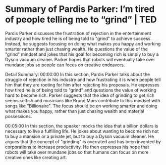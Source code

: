 # Summary of Pardis Parker: I’m tired of people telling me to “grind” | TED

Pardis Parker discusses the frustration of rejection in the entertainment industry and how tired he is of being told to "grind" to achieve success. Instead, he suggests focusing on doing what makes you happy and working smarter rather than just chasing wealth. He questions the value of the "grind" mindset and jokes that his goal for becoming rich is simply to buy a Dyson vacuum cleaner. Parker hopes that robots will eventually take over mundane jobs so people can focus on creative endeavors.

Detail Summary: 
00:00:00
In this section, Pardis Parker talks about the struggle of rejection in his industry and how frustrating it is when people tell him that they are rooting for him after rejecting his proposals. He expresses how tired he is of being told to "grind" and questions the value of working hard to become rich. Parker suggests that the idea of grinding to get rich seems selfish and musicians like Bruno Mars contribute to this mindset with songs like "Billionaire". The focus should be on working smarter and doing what makes you happy, rather than just chasing wealth and material possessions.

00:05:00
In this section, the speaker mocks the idea that a billion dollars is necessary to live a fulfilling life. He jokes about wanting to become rich not to buy a mansion or a private jet, but to buy a Dyson vacuum cleaner. He argues that the concept of "grinding" is overrated and has been invented by corporations to increase productivity. He then expresses his hope that robots will take over mundane jobs so that humans can focus on more creative ones like creating art.

